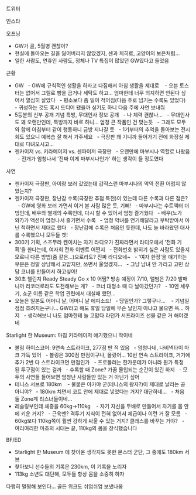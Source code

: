 


트위터



인스타

오프닝
- GW가 골, 5월병 괜찮아?
- 현실에 돌아오는 길을 잃어버리지 않았겠지, 센과 치히로, 고양이의 보은처럼...
- 일한 사람도, 연휴인 사람도, 정체나 TV 특집이 많았던 GW였다고 들었음

근황
- GW
  - GW에 규칙적인 생활을 하자고 다짐해서 아침 생활을 제대로 
  - 오븐 토스터는 없어서 그릴로 빵을 굽거나 세탁도 하고... 엄마한테 너무 의지하면 안된다 싶어서 열심히 살았다
  - 평소보다 좀 일이 적어짐(다음 주로 넘기는 수록도 있었다)
  - 귀성하는 것도 혹시 드디어 됐을까 싶기도 하니 다음 주에 사연 보내줘
- 5등분의 신부 공개 기념 특방, 무대인사 정보 공개
  - 나 체력 괜찮나...
  - 무대인사도 꽤 오랜만인데, 특방까지 바로 하니... 엄청 큰 작품인 건 맞는듯
  - 그래도 모두와 함께 아침부터 같이 행동하니 금방 지나갈 듯
  - 1기부터의 추억을 돌아보는 전시회도 있으니 예복습 잘 해서 가주세요
  - 극장판 꽤 기니까 들어가기 전에 화장실 제대로 다녀오시고...
- 젠카이저 vs. 키라메이저 vs. 센파이저 극장판
  - 오랜만에 마부시나 역할로 나왔음
  - 전개가 엄청나서 '진짜 이게 마부시나인가' 하는 생각이 들 정도였다

사연
- 젠카이저 극장판, 아이랑 보러 갔었는데 갑작스런 마부시나의 악역 전환 어렵지 않았는지?
- 젠카이저 극장판, 장난감 수록(극장판 추첨 특전)이 있는데 다른 수록과 다른 점은?
  - GW에 영화 보러 가면서 이거 본 사람 많은 듯, 기뻐!
  - 마부시나는 수트액터 더빙인데, 배우와 별개의 수록인데, 다시 할 수 있어서 엄청 즐거웠다
  - 배우(노가와?)가 액션이 엄청나서 즐기면서 수록
  - 엄청 악녀를 연기해달라고 부탁받아서 아닌 척하면서 제대로 했다
  - 장난감에 수록은 처음인 듯한데, 나도 늘 바라왔던 대사를 수록했으니 모두들 겟!
- 300기 기획, 스즈무라 켄이치는 자기 라디오가 진짜라면서 라디오에서 '전화 기획'을 한다는데, 여자회 전화 이벤트 어떤지
  - 전화번호 밝히기 싫은 사람도 있을지 모르니 다른 방법(줌 같은...)으로라도? 진짜 라디오네~
  - '여자 한정'을 얘기하는 부분은 정말 상냥해서 고맙지만, 쓰면서 울었겠지...
  - 그냥 남녀 안 가리고 고민 상담 코너를 만들어서 하고싶어!
- 30초 챌린지 Ready Steady Go x 10 어떰? 방송 예정이 7/10, 앨범은 7/20 발매니까 리코더로라도 도전해보는 게?
  - 코너 대청소 때 다 날아갔던가?
  - 10엔 세우기, 쇼군 이름 같은 학업 관련에서 대실패 했던...
- 오늘은 일본도 어머니 날, 어머니 날 에피소드!
  - 당일인가? 그렇구나... 
  - 기념일 점점 흐려지는구나... GW라고 해도 휴일 당일에 무슨 날인지 아냐고 물으면 윽... 하지
  - 생각해보니 나도 엄마한테 늘 고맙다 라던가 서프라이즈 선물 같은 거 해야겠네

Starlight 한 Museum: 마침 키라메이저 얘기했으니 딱이네
- 볼링 하이스코어: 9연속 스트라이크, 277점 딴 적 있음
  - 엄청나네, 나비넥타이 마크 가득 있어
  - 볼링은 300점 만점이구나, 몰랐어... 10번 연속 스트라이크, 거기에 추가 2번 다 스트라이크면 만점인가
  - 프로볼러는 한가운데가 아니라 뭔가 특정된 투구점이 있는 걸까
  - 수록할 때 Zone? 가끔 몰입되는 순간이 있긴 하지
  - 모두의 사연들 들어보면 엄청난 사람들만 있는 거 아닌가 싶어
- 테니스 서브로 180km 
  - 불붙은 아카야 군(테니스의 왕자?)이 제대로 날리는 공 아니야?
  - 180km 치면서 코트 안에 제대로 넣었다는 거지? 대단하네...
  - 처음 둘 Zone계 리스너들이네...
- 레슬링부인데 체중을 60kg->110kg 
  - 자기 자신을 두배로 만들어서 자기를 몸 안에 키운 거지?
  - 근육맨? 격투기 지식이 전혀 없어서 체급이나 이런 거 잘 모름
  - 60kg보다 110kg쪽이 훨씬 강하게 싸울 수 있는 거지? 클래스를 바꾸는 거야?
  - 여리여리한 마초의 시대는 끝, 110kg의 몸을 장식했습니다

BF/ED
- Starlight 한 Museum 에 찾아온 생각지도 못한 몬스터 군단, 그 중에도 180km 서브
- 찾아보니 선수들의 기록은 230km, 이 기록을 노리자
- 113kg 소년도 대단해, 모두들 항상 몸을 소중히 하자

다행히 멀쩡해 보인다...
골든 위크도 쉬엄쉬엄 보냈나봄
